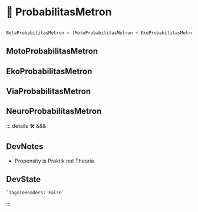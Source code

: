 # 🔷 <beta>ProbabilitasMetron</beta>

```py

BetaProbabilitasMetron = (MotoProbabilitasMetron + EkoProbabilitasMetron + ViaProbabilitasMetron + NeuroProbabilitasMetron)

```

## MotoProbabilitasMetron

## EkoProbabilitasMetron

## ViaProbabilitasMetron

## NeuroProbabilitasMetron

::: details 🛠 <dev>&&&</dev>

## DevNotes

- Propensity is Praktik not Theoria

## DevState

```py
`TagsToHeaders: False`
```

:::
